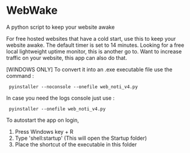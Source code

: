 # WebWake
 A python script to keep your website awake

 For free hosted websites that have a cold start, use this to keep your website awake. The default timer is set to 14 minutes. 
 Looking for a free local lightweight uptime monitor, this is another go to.
 Want to increase traffic on your website, this app can also do that.

[WINDOWS ONLY]
To convert it into an .exe executable file use the command :
```linux
 pyinstaller --noconsole --onefile web_noti_v4.py
```
In case you need the logs console just use :
```linux
 pyinstaller --onefile web_noti_v4.py
```

To autostart the app on login, 
1. Press Windows key + R
2. Type 'shell:startup' (This will open the Startup folder)
3. Place the shortcut of the executable in this folder
